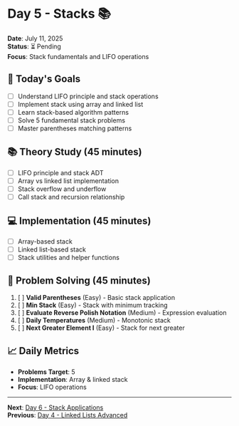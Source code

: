 # Day 5 - Stacks 📚
**Date**: July 11, 2025  
**Status**: ⏳ Pending  
**Focus**: Stack fundamentals and LIFO operations

## 🎯 Today's Goals
- [ ] Understand LIFO principle and stack operations
- [ ] Implement stack using array and linked list
- [ ] Learn stack-based algorithm patterns
- [ ] Solve 5 fundamental stack problems
- [ ] Master parentheses matching patterns

## 📚 Theory Study (45 minutes)
- [ ] LIFO principle and stack ADT
- [ ] Array vs linked list implementation
- [ ] Stack overflow and underflow
- [ ] Call stack and recursion relationship

## 💻 Implementation (45 minutes)
- [ ] Array-based stack
- [ ] Linked list-based stack
- [ ] Stack utilities and helper functions

## 🧩 Problem Solving (45 minutes)
1. [ ] **Valid Parentheses** (Easy) - Basic stack application
2. [ ] **Min Stack** (Easy) - Stack with minimum tracking
3. [ ] **Evaluate Reverse Polish Notation** (Medium) - Expression evaluation
4. [ ] **Daily Temperatures** (Medium) - Monotonic stack
5. [ ] **Next Greater Element I** (Easy) - Stack for next greater

## 📈 Daily Metrics
- **Problems Target**: 5
- **Implementation**: Array & linked stack
- **Focus**: LIFO operations

---
**Next**: [Day 6 - Stack Applications](day-06-stack-applications.md)  
**Previous**: [Day 4 - Linked Lists Advanced](day-04-linked-lists-advanced.md)